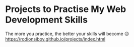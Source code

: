 # Projects to Practise My Web Development Skills
The more you practice, the better your skills will become 😉
https://rodionsibov.github.io/projects/index.html
